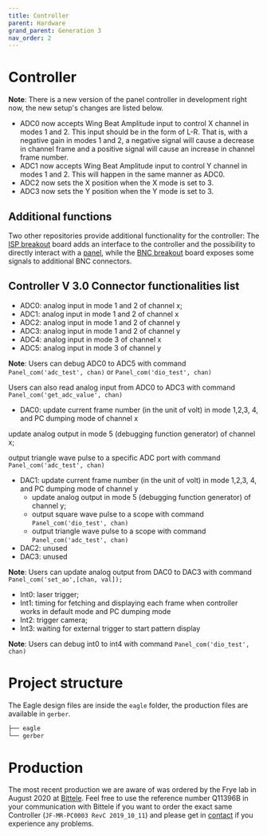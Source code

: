 ```yaml
---
title: Controller
parent: Hardware
grand_parent: Generation 3
nav_order: 2
---
```


# Controller

__Note__: There is a new version of the panel controller in development right now, the new setup's changes are listed below.

- ADC0 now accepts Wing Beat Amplitude input to control X channel in modes 1 and 2. This input should be in the form of L-R. That is, with a negative gain in modes 1 and 2, a negative signal will cause a decrease in channel frame and a positive signal will cause an increase in channel frame number.
- ADC1 now accepts Wing Beat Amplitude input to control Y channel in modes 1 and 2. This will happen in the same manner as ADC0.
- ADC2 now sets the X position when the X mode is set to 3.
- ADC3 now sets the Y position when the Y mode is set to 3.

## Additional functions

Two other repositories provide additional functionality for the controller: The [ISP breakout]({{site.baseurl}}/Generation%203/Breakout-ISP/docs/) board adds an interface to the controller and the possibility to directly interact with a [panel]({{site.baseurl}}/Generation%203/Hardware/docs/panel.html), while the [BNC breakout]({{site.baseurl}}/Generation%203/Breakout-BNC/docs/) board exposes some signals to additional BNC connectors.

## Controller V 3.0 Connector functionalities list

- ADC0:   analog input in mode 1 and 2 of channel x;
- ADC1:   analog input in mode 1 and 2 of channel x
- ADC2:   analog input in mode 1 and 2 of channel y
- ADC3:   analog input in mode 1 and 2 of channel y
- ADC4:   analog input in mode 3 of channel x
- ADC5:   analog input in mode 3 of channel y

__Note__: Users can debug  ADC0 to ADC5 with command `Panel_com('adc_test', chan)` or `Panel_com('dio_test', chan)`

Users can also read analog input from ADC0 to ADC3 with command `Panel_com('get_adc_value', chan)`

- DAC0: update current frame number (in the unit of volt) in mode 1,2,3, 4, and PC dumping mode of channel x

update analog output in mode 5 (debugging function generator) of channel x;

output triangle wave pulse to a specific ADC port with command `Panel_com('adc_test', chan)`

- DAC1: update current frame number (in the unit of volt) in mode 1,2,3, 4, and PC dumping mode of channel y
  - update analog output in mode 5 (debugging function generator) of channel y;
  - output square wave pulse to a scope with command `Panel_com('dio_test', chan)`
  - output triangle wave pulse to a scope with command `Panel_com('adc_test', chan)`
- DAC2: unused
- DAC3: unused

__Note__: Users can update analog output from DAC0 to DAC3 with command `Panel_com('set_ao',[chan, val]);`

- Int0: laser trigger;
- Int1: timing for fetching and displaying each frame when controller works in default mode and PC dumping mode
- Int2: trigger camera;
- Int3: waiting for external trigger to start pattern display

__Note__: Users can debug int0 to int4 with command `Panel_com('dio_test', chan)`

# Project structure

The Eagle design files are inside the `eagle` folder, the production files are available in `gerber`.

```sh
├── eagle
└── gerber
```

# Production

The most recent production we are aware of was ordered by the Frye lab in August 2020 at [Bittele](https://7pcb.com). Feel free to use the reference number Q11396B in your communication with Bittele if you want to order the exact same Controller (`JF-MR-PC0003 RevC 2019_10_11`) and please get in [contact]({{site.baseurl}}/Contact) if you experience any problems.
